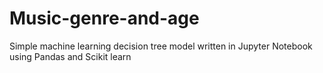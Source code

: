 # Music-genre-and-age
Simple machine learning decision tree model written in Jupyter Notebook using Pandas and Scikit learn
